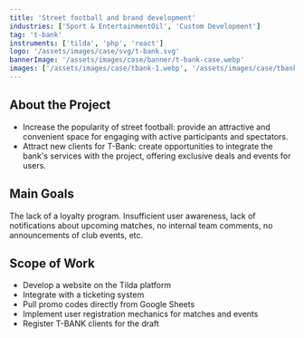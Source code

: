 ```yaml
---
title: 'Street football and brand development'
industries: ['Sport & EntertainmentOil', 'Custom Development']
tag: 't-bank'
instruments: ['tilda', 'php', 'react']
logo: '/assets/images/case/svg/t-bank.svg'
bannerImage: '/assets/images/case/banner/t-bank-case.webp'
images: ['/assets/images/case/tbank-1.webp', '/assets/images/case/tbank-2.webp']
---
```


## About the Project

- Increase the popularity of street football: provide an attractive and convenient space for engaging with active participants and spectators.
- Attract new clients for T-Bank: create opportunities to integrate the bank's services with the project, offering exclusive deals and events for users.

## Main Goals

The lack of a loyalty program. Insufficient user awareness, lack of notifications about upcoming matches, no internal team comments, no announcements of club events, etc.

## Scope of Work

- Develop a website on the Tilda platform
- Integrate with a ticketing system
- Pull promo codes directly from Google Sheets
- Implement user registration mechanics for matches and events
- Register T-BANK clients for the draft

